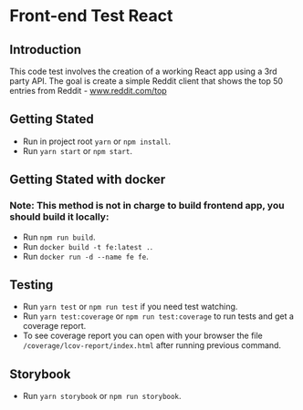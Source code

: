 # Front-end Test React

## Introduction

This code test involves the creation of a working React app using a 3rd party API.
The goal is create a simple Reddit client that shows the top 50 entries from Reddit - www.reddit.com/top

## Getting Stated

- Run in project root `yarn` or `npm install`.
- Run `yarn start` or `npm start`.


## Getting Stated with docker

### Note: This method is not in charge to build frontend app, you should build it locally:

- Run `npm run build`.
- Run `docker build -t fe:latest .`.
- Run `docker run -d --name fe fe`.

## Testing

- Run `yarn test` or `npm run test` if you need test watching.
- Run `yarn test:coverage` or `npm run test:coverage` to run tests and get a coverage report.
- To see coverage report you can open with your browser the file `/coverage/lcov-report/index.html` after running previous command.

## Storybook

- Run `yarn storybook` or `npm run storybook`.